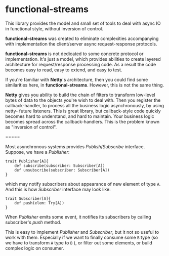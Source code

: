 # functional-streams

This library provides the model and small set of tools 
to deal with async IO in functional style, without inversion of control.

**functional-streams** was created to eliminate complexities accompanying
with implementation the client/server async request-response protocols.

**functional-streams** is not dedicated to some concrete protocol or 
implementation. It's just a model, which provides abilities to create
layered architecture for request/response processing code. As a result
the code becomes easy to read, easy to extend, and easy to test.

If you're familiar with **Netty**'s architecture, then you could find some 
similarities here, in **functional-streams**. However, this is not 
the same thing. 

**Netty** gives you ability to build the chain of filters 
to transform low-level bytes of data to the objects you're wish to deal with.
Then you register the callback-handler, to process all the business logic
asynchronously, by using netty- future listeners. This is great library, but 
callback-style code quickly becomes hard to understand, and hard to maintain.
Your business logic becomes spread across the callback-handlers.
This is the problem known as "inversion of control".

=====

Most asynchronous systems provides *Publish*/*Subscribe* interface.
Suppose, we have a *Publisher*:

```
trait Publisher[A]{
    def subscribe(subscriber: Subscriber[A])
    def unsubscribe(subscriber: Subscriber[A])
}
```

which may notify subscribers about appearance of new element of type `A`.
And this is how *Subscriber* interface may look like:

```
trait Subscriber[A]{
    def push(elem: Try[A])
}
```

When *Publisher* emits some event, it notifies its subscribers by calling
subscriber's *push* method.

This is easy to implement *Publisher* and *Subscriber*, but it not so useful
to work with them. Especially if we want to finally consume some `B` type 
(so we have to transform `A` type to `B` ), or filter out some elements, 
or build complex logic on consumer.

